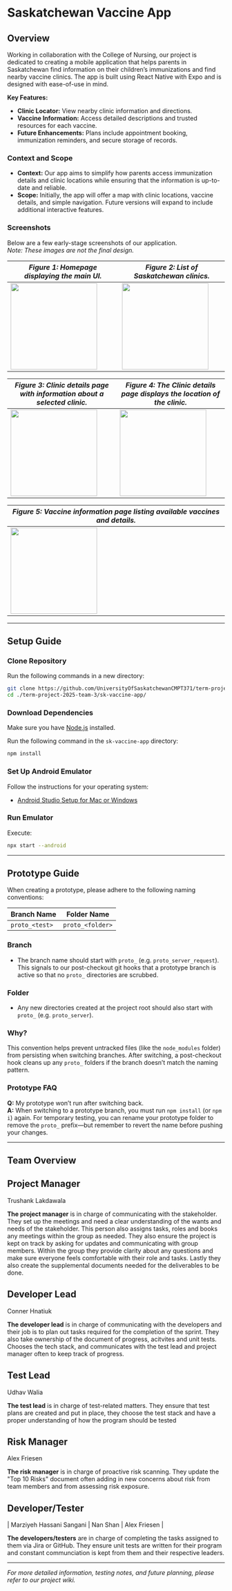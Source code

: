 # Saskatchewan Vaccine App

## Overview

Working in collaboration with the College of Nursing, our project is dedicated to creating a mobile application that helps parents in Saskatchewan find information on their children’s immunizations and find nearby vaccine clinics. The app is built using React Native with Expo and is designed with ease-of-use in mind.

**Key Features:**
- **Clinic Locator:** View nearby clinic information and directions.
- **Vaccine Information:** Access detailed descriptions and trusted resources for each vaccine.
- **Future Enhancements:** Plans include appointment booking, immunization reminders, and secure storage of records.

### Context and Scope
- **Context:** Our app aims to simplify how parents access immunization details and clinic locations while ensuring that the information is up-to-date and reliable.
- **Scope:** Initially, the app will offer a map with clinic locations, vaccine details, and simple navigation. Future versions will expand to include additional interactive features.

### Screenshots
Below are a few early-stage screenshots of our application.  
*Note: These images are not the final design.*

| *Figure 1: Homepage displaying the main UI.* | *Figure 2: List of Saskatchewan clinics.* |
|----------------------------------------|--------------------------------------|
| <img src="./images/home.png" width="200"/> | <img src="./images/clinics.png" width="200"/> |

| *Figure 3: Clinic details page with information about a selected clinic.* | *Figure 4: The Clinic details page displays the location of the clinic.* |
|----------------------------------------|--------------------------------------|
| <img src="./images/clinic.png" width="200"/> | <img src="./images/clinic-map.png" width="200"/> |

| *Figure 5: Vaccine information page listing available vaccines and details.* |
|----------------------------------------------|
| <img src="./images/vaccines.png" width="200"/> |


---

## Setup Guide

### Clone Repository
Run the following commands in a new directory:

```bash
git clone https://github.com/UniversityOfSaskatchewanCMPT371/term-project-2025-team-3.git
cd ./term-project-2025-team-3/sk-vaccine-app/
```

### Download Dependencies
Make sure you have [Node.js](https://nodejs.org) installed.

Run the following command in the `sk-vaccine-app` directory:

```bash
npm install
```

### Set Up Android Emulator
Follow the instructions for your operating system:
- [Android Studio Setup for Mac or Windows](https://docs.expo.dev/get-started/set-up-your-environment/?mode=development-build&platform=android&device=simulated#set-up-android-studio)

### Run Emulator  
Execute:
```bash
npx start --android
```

---

## Prototype Guide

When creating a prototype, please adhere to the following naming conventions:

| **Branch Name**   | **Folder Name**   |
|-------------------|-------------------|
| `proto_<test>`    | `proto_<folder>`  |

### Branch
- The branch name should start with `proto_` (e.g. `proto_server_request`). This signals to our post-checkout git hooks that a prototype branch is active so that no `proto_` directories are scrubbed.

### Folder
- Any new directories created at the project root should also start with `proto_` (e.g. `proto_server`).

### Why?
This convention helps prevent untracked files (like the `node_modules` folder) from persisting when switching branches. After switching, a post-checkout hook cleans up any `proto_` folders if the branch doesn’t match the naming pattern.

### Prototype FAQ
**Q:** My prototype won’t run after switching back.  
**A:** When switching to a prototype branch, you must run `npm install` (or `npm i`) again. For temporary testing, you can rename your prototype folder to remove the `proto_` prefix—but remember to revert the name before pushing your changes.

---

## Team Overview
## Project Manager
Trushank Lakdawala <brk>

**The project manager** is in charge of communicating with the stakeholder. They set up the meetings and need a clear understanding of the wants and needs of the stakeholder. This person also assigns tasks, roles and books any meetings within the group as needed. They also ensure the project is kept on track by asking for updates and communicating with group members. Within the group they provide clarity about any questions and make sure everyone feels comfortable with their role and tasks. Lastly they also create the supplemental documents needed for the deliverables to be done.

## Developer Lead
 Conner Hnatiuk <brk>

**The developer lead** is in charge of communicating with the developers and their job is to plan out tasks required for the completion of the sprint. They also take ownership of the document of progress, acitvites and unit tests. Chooses the tech stack, and communicates with the test lead and project manager often to keep track of progress. 

## Test Lead 
 Udhav Walia <brk>

**The test lead** is in charge of test-related matters. They ensure that test plans are created and put in place, they choose the test stack and have a proper understanding of how the program should be tested


## Risk Manager
 Alex Friesen <brk>

**The risk manager** is in charge of proactive risk scanning. They update the "Top 10 Risks" document often adding in new concerns about risk from team members and from assessing risk exposure.

## Developer/Tester
| Marziyeh Hassani Sangani | Nan Shan | Alex Friesen |

**The developers/testers** are in charge of completing the tasks assigned to them via Jira or GitHub. They ensure unit tests are written for their program and constant communciation is kept from them and their respective leaders.

---

*For more detailed information, testing notes, and future planning, please refer to our project wiki.*